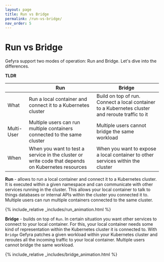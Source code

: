 ```yaml
---
layout: page
title: Run vs Bridge
permalink: /run-vs-bridge/
nav_order: 5
---
```


<script src="https://cdnjs.cloudflare.com/ajax/libs/svg.js/3.1.2/svg.min.js" integrity="sha512-I+rKw3hArzZIHzrkdELbKqrXfkSvw/h0lW/GgB8FThaBVz2e5ZUlSW8kY8v3q6wq37eybIwyufkEZxe4qSlGcg==" crossorigin="anonymous" referrerpolicy="no-referrer"></script>

# Run vs Bridge

Gefyra support two modes of operation: Run and Bridge. Let's dive into the differences.

**TLDR**

| | Run | Bridge |
| --- | --- | --- |
| What | Run a local container and connect it to a Kubernetes cluster | Build on top of run. Connect a local container to a Kubernetes cluster and reroute traffic to it |
| Multi-User | Multiple users can run multiple containers connected to the same cluster | Multiple users cannot bridge the same workload |
| When | When you want to test a service in the cluster or write code that depends on Kubernetes resources | When you want to expose a local container to other services within the cluster |

**Run** -  allows to run a local container and connect it to a Kubernetes cluster. It is executed within a given namespace and can communicate
with other services running in the cluster. This allows your local container to talk to things databases or internal APIs within the cluster
you connected it to. Multiple users can run multiple containers connected to the same cluster. 

{% include_relative _includes/run_animation.html %}

**Bridge** - builds on top of `Run`. In certain situation you want other services to connect to your local container. For this, your local container
needs some kind of representation within the Kubernetes cluster it is connected to. With `Bridge` Gefyra patches a given workload within your 
Kubernetes cluster and reroutes all the incoming traffic to your local container. Multiple users cannot bridge the same workload. 

{% include_relative _includes/bridge_animation.html %}
